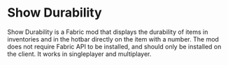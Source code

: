 # Show Durability

Show Durability is a Fabric mod that displays the durability of items in inventories and in the hotbar directly on the item with a number. 
The mod does not require Fabric API to be installed, and should only be installed on the client.
It works in singleplayer and multiplayer.